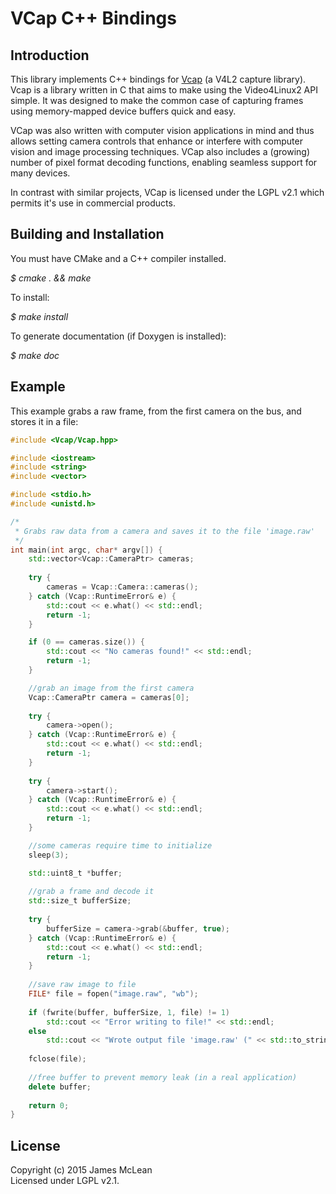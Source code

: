 # VCap C++ Bindings

## Introduction

This library implements C++ bindings for [Vcap](https://github.com/jrimclean/vcap) (a V4L2 capture library). Vcap is a 
library written in C that aims to make using the Video4Linux2 API simple. It was designed to make the common case of 
capturing frames using memory-mapped device buffers quick and easy.

VCap was also written with computer vision applications in mind and thus allows setting camera controls that enhance or
interfere with computer vision and image processing techniques. VCap also includes a (growing) number of pixel format
decoding functions, enabling seamless support for many devices. 

In contrast with similar projects, VCap is licensed under the LGPL v2.1 which permits it's use in commercial products.
	
## Building and Installation

You must have CMake and a C++ compiler installed. 

*$ cmake . && make*

To install:

*$ make install*

To generate documentation (if Doxygen is installed):

*$ make doc*

## Example

This example grabs a raw frame, from the first camera on the bus, and stores it in a file:

```cpp
#include <Vcap/Vcap.hpp>

#include <iostream>
#include <string>
#include <vector>

#include <stdio.h>
#include <unistd.h>

/*
 * Grabs raw data from a camera and saves it to the file 'image.raw'
 */
int main(int argc, char* argv[]) {
	std::vector<Vcap::CameraPtr> cameras;
	
	try {
		cameras = Vcap::Camera::cameras();
	} catch (Vcap::RuntimeError& e) {
		std::cout << e.what() << std::endl;
		return -1;
	}

	if (0 == cameras.size()) {
		std::cout << "No cameras found!" << std::endl;
		return -1;
	}

	//grab an image from the first camera
	Vcap::CameraPtr camera = cameras[0];
	
	try {
		camera->open();
	} catch (Vcap::RuntimeError& e) {
		std::cout << e.what() << std::endl;
		return -1;
	}
	
	try {
		camera->start();
	} catch (Vcap::RuntimeError& e) {
		std::cout << e.what() << std::endl;
		return -1;
	}

	//some cameras require time to initialize
	sleep(3);

	std::uint8_t *buffer;
	
	//grab a frame and decode it
	std::size_t bufferSize;
	
	try {
		bufferSize = camera->grab(&buffer, true);
	} catch (Vcap::RuntimeError& e) {
		std::cout << e.what() << std::endl;
		return -1;
	}
	
	//save raw image to file
	FILE* file = fopen("image.raw", "wb");
		
	if (fwrite(buffer, bufferSize, 1, file) != 1)
		std::cout << "Error writing to file!" << std::endl;
	else
		std::cout << "Wrote output file 'image.raw' (" << std::to_string(bufferSize) << " bytes)" << std::endl;
			
	fclose(file);
	
	//free buffer to prevent memory leak (in a real application)
	delete buffer;
	
	return 0;
}
```

## License
Copyright (c) 2015 James McLean  
Licensed under LGPL v2.1.
